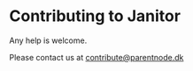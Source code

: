 # Contributing to Janitor

Any help is welcome. 


Please contact us at [contribute@parentnode.dk](mailto:contribute@parentnode.dk)
